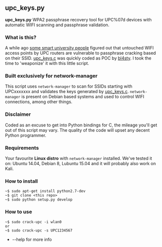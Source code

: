 ## upc_keys.py ##

**upc_keys.py** WPA2 passphrase recovery tool for UPC%07d devices with automatic WIFI scanning and passphrase validation.

### What is this? ###

A while ago [some smart university people](https://www.usenix.org/system/files/conference/woot15/woot15-paper-lorente.pdf) figured out that untouched WIFI access points by UPC routers are vulnerable to passphrase cracking based on their SSID. [upc_keys.c](https://haxx.in/upc_keys.c) was quickly coded as POC by [bl4sty](https://twitter.com/bl4sty). I took the time to 'weaponize' it with this little script.

### Built exclusively for network-manager ###

This script uses `network-manager` to scan for SSIDs starting with UPCxxxxxxx and validates the keys generated by [upc_keys.c](https://haxx.in/upc_keys.c). `network-manager` is present on Debian based systems and used to control WIFI connections, among other things.

### Disclaimer ###

Coded as an excuse to get into Python bindings for C, the mileage you'll get out of this script may vary. The quality of the code will upset any decent Python programmer.

### Requirements ###
Your favourite **Linux distro** with `network-manager` installed. We've tested it on: Ubuntu 14.04, Debian 8, Lubuntu 15.04 and it will probably also work on Kali.


### How to install ###

```
~$ sudo apt-get install python2.7-dev
~$ git clone <this repo>
~$ sudo python setup.py develop
```

### How to use ###

```
~$ sudo crack-upc -i wlan0 
or
~$ sudo crack-upc -s UPC1234567
```
- --help for more info


